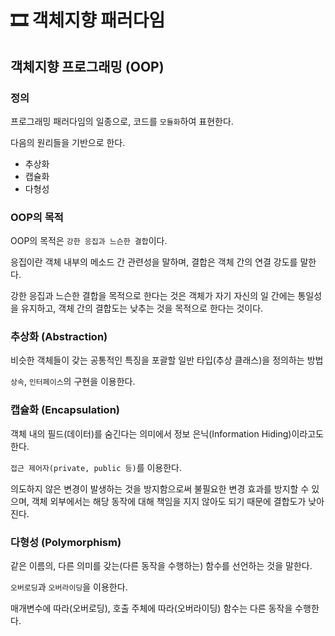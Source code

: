 
# 🎞 객체지향 패러다임

## 객체지향 프로그래밍 (OOP)

### 정의

프로그래밍 패러다임의 일종으로, 코드를 `모듈화`하여 표현한다.

다음의 원리들을 기반으로 한다.

- 추상화
- 캡슐화
- 다형성

### OOP의 목적

OOP의 목적은 `강한 응집과 느슨한 결합`이다.

응집이란 객체 내부의 메소드 간 관련성을 말하며, 결합은 객체 간의 연결 강도를 말한다.

강한 응집과 느슨한 결합을 목적으로 한다는 것은 객체가 자기 자신의 일 간에는 통일성을 유지하고, 객체 간의 결합도는 낮추는 것을 목적으로 한다는 것이다.

### 추상화 (Abstraction)

비슷한 객체들이 갖는 공통적인 특징을 포괄할 일반 타입(추상 클래스)을 정의하는 방법

`상속`, `인터페이스`의 구현을 이용한다.

### 캡슐화 (**Encapsulation)**

객체 내의 필드(데이터)를 숨긴다는 의미에서 정보 은닉(Information Hiding)이라고도 한다.

`접근 제어자(private, public 등)`를 이용한다.

의도하지 않은 변경이 발생하는 것을 방지함으로써 불필요한 변경 효과를 방지할 수 있으며, 객체 외부에서는 해당 동작에 대해 책임을 지지 않아도 되기 때문에 결합도가 낮아진다.

### 다형성 (Polymorphism)

같은 이름의, 다른 의미를 갖는(다른 동작을 수행하는) 함수를 선언하는 것을 말한다.

`오버로딩`과 `오버라이딩`을 이용한다.

매개변수에 따라(오버로딩), 호출 주체에 따라(오버라이딩) 함수는 다른 동작을 수행한다.